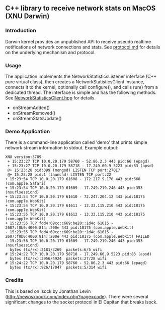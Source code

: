 ## C++ library to receive network stats on MacOS (XNU Darwin)

### Introduction

Darwin kernel provides an unpublished API to receive pseudo realtime notifications of network connections and stats. See [protocol.md](./docs/protocol.md) for details on the underlying mechanism and protocol.

### Usage

The application implements the NetworkStatisticsListener interface (C++ pure virtual class), then creates a NetworkStatisticsClient instance, connects it to the kernel, optionally call configure(), and calls run() from a dedicated thread.  The interface is simple and has the following methods.  See [NetworkStatisticsClient.hpp](./include/NetworkStatisticsClient.hpp) for details.

- onStreamAdded()
- onStreamRemoved()
- onStreamStatsUpdate()

### Demo Application
There is a command-line application called 'demo' that prints simple network stream information to stdout.  Example output:
```
XNU version:3789
 + 15:23:27 TCP 10.0.20.179 58760 - 52.86.2.3 443 pid:66 (epagd)
 + 15:23:27 TCP 10.0.20.179 58718 - 17.249.60.9 5223 pid:83 (apsd)
 @+ 15:23:28 pid:399 (mongod) LISTEN TCP port:27017
 @+ 15:23:28 pid:1 (launchd) LISTEN TCP port:22
+ 15:23:54 TCP 10.0.20.179 61608 - 172.217.9.170 443 pid:668 (com.apple.Safari)
+ 15:23:54 TCP 10.0.20.179 61609 - 17.249.219.246 443 pid:353 (nsurlsessiond)
+ 15:23:54 TCP 10.0.20.179 61610 - 72.247.204.12 443 pid:18175 (com.apple.WebKit)
+ 15:23:54 TCP 10.0.20.179 61611 - 13.33.115.210 443 pid:18175 (com.apple.WebKit)
+ 15:23:55 TCP 10.0.20.179 61612 - 13.33.115.210 443 pid:18175 (com.apple.WebKit)
+ 15:23:55 TCP fdd4:69cc:c669:be20::1d4c 61615 - 2607:f8b0:4000:814::200e 443 pid:18175 (com.apple.WebKit)
- 15:23:55 TCP fdd4:69cc:c669:be20::1d4c 61615 - 2607:f8b0:4000:814::200e 443 pid:18175 (com.apple.WebKit) FAILED
- 15:23:56 TCP 10.0.20.179 61609 - 17.249.219.246 443 pid:353 (nsurlsessiond)
  bytes (tx/rx):2181/3269  packets:6/5 wifi
# 15:24:22 TCP 10.0.20.179 58718 - 17.249.60.9 5223 pid:83 (apsd)
  bytes (tx/rx):3956/4924  packets:27/28 wifi
# 15:24:22 TCP 10.0.20.179 58760 - 52.86.2.3 443 pid:66 (epagd)
  bytes (tx/rx):926/17047  packets:5/314 wifi
```

### Credits
This is based on lsock by Jonathan Levin (http://newosxbook.com/index.php?page=code).  There were several significant changes to the socket protocol in El Capitan that breaks lsock.
